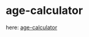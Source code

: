 # age-calculator

here: [age-calculator](https://miadabbas.github.io/age-calculator/ "age-calculator")
